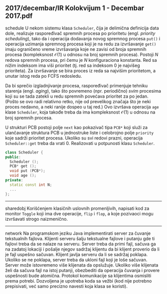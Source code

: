 2017/decembar/IR Kolokvijum 1 - Decembar 2017.pdf
--------------------------------------------------------------------------------
schedule
U  nekom  sistemu  klasa `Scheduler`,  čija  je  delimična  definicija  data  dole,  realizuje raspoređivač spremnih procesa po prioritetu (engl. *priority scheduling*), tako da i operacija dodavanja novog spremnog procesa `put()` i operacija uzimanja spremnog procesa koji je na redu  za  izvršavanje `get()`  imaju  ograničeno  vreme  izvršavanja  koje  ne  zavisi  od  broja spremnih procesa (kompleksnost $\mathcal{O}(1)$ u odnosu na broj spremnih procesa). Postoji $N$ redova spremnih procesa, pri čemu je $N$ konfiguraciona konstanta. Red sa nižim indeksom ima viši prioritet (tj. red sa indeksom 0 je najvišeg prioriteta). Za izvršavanje se bira proces iz reda sa najvišim prioritetom, a unutar istog reda po FCFS redosledu. 

Da bi sprečio izgladnjivanje procesa, raspoređivač primenjuje tehniku starenja (engl. *aging*), tako što povremeno (npr. periodično) *svim* procesima koji su se tada zatekli u redu spremnih povećava prioritet za po jedan. (Pošto se ovo radi relativno retko, nije od prevelikog značaja što je neki proces nedavno, a neki ranije dospeo u taj red.) Ovo izvršava operacija `age` klase `Scheduler`, koja takođe treba da ima kompleksnost $\mathcal{O}(1)$ u odnosu na broj spremnih procesa. 

U strukturi PCB postoji polje `next` kao pokazivač tipa `PCB*` koji služi za ulančavanje struktura PCB u jednostruke liste i celobrojno polje `priority` koje sadrži prioritet procesa. Ukoliko su svi redovi prazni, operacija `Scheduler::get` treba da vrati 0. Realizovati u potpunosti klasu `Scheduler`. 
```cpp
class Scheduler { 
public:  
  Scheduler (); 
  PCB* get (); 
  void put (PCB*); 
  void age (); 
private: 
  static const int N; 
  ... 
}; 
```

--------------------------------------------------------------------------------
sharedobj
Korišćenjem klasičnih uslovnih promenljivih, napisati kod za monitor `Toggle` koji ima dve operacije, `flip` i `flop`, a koje pozivaoci mogu izvršavati strogo naizmenično.

--------------------------------------------------------------------------------
network
Na  programskom  jeziku  Java implementirati server za čuvanje tekstualnih  fajlova. Klijenti serveru šalju tekstualne fajlove i putanju gde ti fajlovi treba da se nalaze na serveru. Server treba da primi fajl, sačuva ga na zadatoj lokaciji i pošalje njegov sadržaj klijentu da bi klijent proverio da li je fajl uspešno sačuvan. Klijent javlja serveru da li se sadržaj poklapa. Ukoliko se ne poklapa, server treba da ukloni fajl koji je loše sačuvan. Server može istovremeno više klijenata da opslužuje. Ukoliko više klijenata želi da sačuva fajl na istoj putanji, obezbediti da operacija čuvanja i provere uspešnosti bude atomična. Protokol komunikacije sa klijentima osmisliti prema potrebi. Dozvoljena je upotreba koda sa vežbi (kod nije potrebno prepisivati, već samo precizno navesti koja klasa se koristi). 
